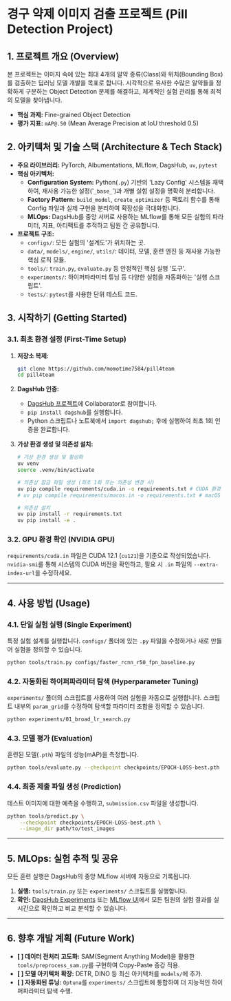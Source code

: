 # **경구 약제 이미지 검출 프로젝트 (Pill Detection Project)**

## **1. 프로젝트 개요 (Overview)**

본 프로젝트는 이미지 속에 있는 최대 4개의 알약 종류(Class)와 위치(Bounding Box)를 검출하는 딥러닝 모델 개발을 목표로 합니다. 시각적으로 유사한 수많은 알약들을 정확하게 구분하는 Object Detection 문제를 해결하고, 체계적인 실험 관리를 통해 최적의 모델을 찾아냅니다.

*   **핵심 과제:** Fine-grained Object Detection
*   **평가 지표:** `mAP@.50` (Mean Average Precision at IoU threshold 0.5)

## **2. 아키텍처 및 기술 스택 (Architecture & Tech Stack)**

*   **주요 라이브러리:** PyTorch, Albumentations, MLflow, DagsHub, `uv`, `pytest`
*   **핵심 아키텍처:**
    *   **Configuration System:** Python(`.py`) 기반의 'Lazy Config' 시스템을 채택하여, 재사용 가능한 설정('`_base_`')과 개별 실험 설정을 명확히 분리합니다.
    *   **Factory Pattern:** `build_model`, `create_optimizer` 등 팩토리 함수를 통해 Config 파일과 실제 구현을 분리하여 확장성을 극대화합니다.
    *   **MLOps:** DagsHub를 중앙 서버로 사용하는 MLflow를 통해 모든 실험의 파라미터, 지표, 아티팩트를 추적하고 팀원 간 공유합니다.
*   **프로젝트 구조:**
    *   `configs/`: 모든 실험의 '설계도'가 위치하는 곳.
    *   `data/`, `models/`, `engine/`, `utils/`: 데이터, 모델, 훈련 엔진 등 재사용 가능한 핵심 로직 모듈.
    *   `tools/`: `train.py`, `evaluate.py` 등 안정적인 핵심 실행 '도구'.
    *   `experiments/`: 하이퍼파라미터 튜닝 등 다양한 실험을 자동화하는 '실행 스크립트'.
    *   `tests/`: `pytest`를 사용한 단위 테스트 코드.

## **3. 시작하기 (Getting Started)**

### **3.1. 최초 환경 설정 (First-Time Setup)**

1.  **저장소 복제:**
    ```bash
    git clone https://github.com/momotime7584/pill4team
    cd pill4team
    ```
2.  **DagsHub 인증:**
    *   [DagsHub 프로젝트](https://dagshub.com/jehakim2210/codeit-project1-team4)에 Collaborator로 참여합니다.
    *   `pip install dagshub`를 실행합니다.
    *   Python 스크립트나 노트북에서 `import dagshub;` 후에 실행하여 최초 1회 인증을 완료합니다.

3.  **가상 환경 생성 및 의존성 설치:**
    ```bash
    # 가상 환경 생성 및 활성화
    uv venv
    source .venv/bin/activate

    # 의존성 잠금 파일 생성 (최초 1회 또는 의존성 변경 시)
    uv pip compile requirements/cuda.in -o requirements.txt # CUDA 환경
    # uv pip compile requirements/macos.in -o requirements.txt # macOS 환경

    # 의존성 설치
    uv pip install -r requirements.txt
    uv pip install -e .
    ```

### **3.2. GPU 환경 확인 (NVIDIA GPU)**

`requirements/cuda.in` 파일은 CUDA 12.1 (`cu121`)을 기준으로 작성되었습니다. `nvidia-smi`를 통해 시스템의 CUDA 버전을 확인하고, 필요 시 `.in` 파일의 `--extra-index-url`을 수정하세요.

---

## **4. 사용 방법 (Usage)**

### **4.1. 단일 실험 실행 (Single Experiment)**

특정 실험 설계를 실행합니다. `configs/` 폴더에 있는 `.py` 파일을 수정하거나 새로 만들어 실험을 정의할 수 있습니다.

```bash
python tools/train.py configs/faster_rcnn_r50_fpn_baseline.py
```

### **4.2. 자동화된 하이퍼파라미터 탐색 (Hyperparameter Tuning)**

`experiments/` 폴더의 스크립트를 사용하여 여러 실험을 자동으로 실행합니다. 스크립트 내부의 `param_grid`를 수정하여 탐색할 파라미터 조합을 정의할 수 있습니다.

```bash
python experiments/01_broad_lr_search.py
```

### **4.3. 모델 평가 (Evaluation)**

훈련된 모델(`.pth`) 파일의 성능(mAP)을 측정합니다.

```bash
python tools/evaluate.py --checkpoint checkpoints/EPOCH-LOSS-best.pth
```

### **4.4. 최종 제출 파일 생성 (Prediction)**

테스트 이미지에 대한 예측을 수행하고, `submission.csv` 파일을 생성합니다.

```bash
python tools/predict.py \
    --checkpoint checkpoints/EPOCH-LOSS-best.pth \
    --image_dir path/to/test_images
```

---

## **5. MLOps: 실험 추적 및 공유**

모든 훈련 실행은 DagsHub의 중앙 MLflow 서버에 자동으로 기록됩니다.

1.  **실행:** `tools/train.py` 또는 `experiments/` 스크립트를 실행합니다.
2.  **확인:** [DagsHub Experiments](https://dagshub.com/jehakim2210/codeit-project1-team4/experiments/) 또는 [MLflow UI](https://dagshub.com/jehakim2210/codeit-project1-team4.mlflow)에서 모든 팀원의 실험 결과를 실시간으로 확인하고 비교 분석할 수 있습니다.

---

## **6. 향후 개발 계획 (Future Work)**

*   **[ ] 데이터 전처리 고도화:** SAM(Segment Anything Model)을 활용한 `tools/preprocess_sam.py`를 구현하여 Copy-Paste 증강 적용.
*   **[ ] 모델 아키텍처 확장:** DETR, DINO 등 최신 아키텍처를 `models/`에 추가.
*   **[ ] 자동화된 튜닝:** `Optuna`를 `experiments/` 스크립트에 통합하여 더 지능적인 하이퍼파라미터 탐색 수행.
